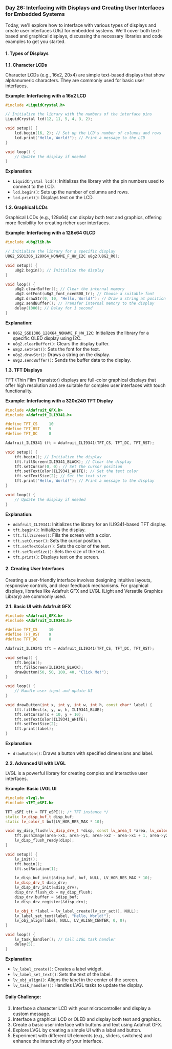 ### Day 26: Interfacing with Displays and Creating User Interfaces for Embedded Systems

Today, we'll explore how to interface with various types of displays and create user interfaces (UIs) for embedded systems. We'll cover both text-based and graphical displays, discussing the necessary libraries and code examples to get you started.

#### 1. Types of Displays

**1.1. Character LCDs**

Character LCDs (e.g., 16x2, 20x4) are simple text-based displays that show alphanumeric characters. They are commonly used for basic user interfaces.

**Example: Interfacing with a 16x2 LCD**

```cpp
#include <LiquidCrystal.h>

// Initialize the library with the numbers of the interface pins
LiquidCrystal lcd(12, 11, 5, 4, 3, 2);

void setup() {
    lcd.begin(16, 2); // Set up the LCD's number of columns and rows
    lcd.print("Hello, World!"); // Print a message to the LCD
}

void loop() {
    // Update the display if needed
}
```

**Explanation:**
- `LiquidCrystal lcd()`: Initializes the library with the pin numbers used to connect to the LCD.
- `lcd.begin()`: Sets up the number of columns and rows.
- `lcd.print()`: Displays text on the LCD.

**1.2. Graphical LCDs**

Graphical LCDs (e.g., 128x64) can display both text and graphics, offering more flexibility for creating richer user interfaces.

**Example: Interfacing with a 128x64 GLCD**

```cpp
#include <U8g2lib.h>

// Initialize the library for a specific display
U8G2_SSD1306_128X64_NONAME_F_HW_I2C u8g2(U8G2_R0);

void setup() {
    u8g2.begin(); // Initialize the display
}

void loop() {
    u8g2.clearBuffer(); // Clear the internal memory
    u8g2.setFont(u8g2_font_ncenB08_tr); // Choose a suitable font
    u8g2.drawStr(0, 10, "Hello, World!"); // Draw a string at position (0,10)
    u8g2.sendBuffer(); // Transfer internal memory to the display
    delay(1000); // Delay for 1 second
}
```

**Explanation:**
- `U8G2_SSD1306_128X64_NONAME_F_HW_I2C`: Initializes the library for a specific OLED display using I2C.
- `u8g2.clearBuffer()`: Clears the display buffer.
- `u8g2.setFont()`: Sets the font for the text.
- `u8g2.drawStr()`: Draws a string on the display.
- `u8g2.sendBuffer()`: Sends the buffer data to the display.

**1.3. TFT Displays**

TFT (Thin Film Transistor) displays are full-color graphical displays that offer high resolution and are suitable for complex user interfaces with touch functionality.

**Example: Interfacing with a 320x240 TFT Display**

```cpp
#include <Adafruit_GFX.h>
#include <Adafruit_ILI9341.h>

#define TFT_CS     10
#define TFT_RST    9
#define TFT_DC     8

Adafruit_ILI9341 tft = Adafruit_ILI9341(TFT_CS, TFT_DC, TFT_RST);

void setup() {
    tft.begin(); // Initialize the display
    tft.fillScreen(ILI9341_BLACK); // Clear the display
    tft.setCursor(0, 0); // Set the cursor position
    tft.setTextColor(ILI9341_WHITE); // Set the text color
    tft.setTextSize(2); // Set the text size
    tft.print("Hello, World!"); // Print a message to the display
}

void loop() {
    // Update the display if needed
}
```

**Explanation:**
- `Adafruit_ILI9341`: Initializes the library for an ILI9341-based TFT display.
- `tft.begin()`: Initializes the display.
- `tft.fillScreen()`: Fills the screen with a color.
- `tft.setCursor()`: Sets the cursor position.
- `tft.setTextColor()`: Sets the color of the text.
- `tft.setTextSize()`: Sets the size of the text.
- `tft.print()`: Displays text on the screen.

#### 2. Creating User Interfaces

Creating a user-friendly interface involves designing intuitive layouts, responsive controls, and clear feedback mechanisms. For graphical displays, libraries like Adafruit GFX and LVGL (Light and Versatile Graphics Library) are commonly used.

**2.1. Basic UI with Adafruit GFX**

```cpp
#include <Adafruit_GFX.h>
#include <Adafruit_ILI9341.h>

#define TFT_CS     10
#define TFT_RST    9
#define TFT_DC     8

Adafruit_ILI9341 tft = Adafruit_ILI9341(TFT_CS, TFT_DC, TFT_RST);

void setup() {
    tft.begin();
    tft.fillScreen(ILI9341_BLACK);
    drawButton(50, 50, 100, 40, "Click Me!");
}

void loop() {
    // Handle user input and update UI
}

void drawButton(int x, int y, int w, int h, const char* label) {
    tft.fillRect(x, y, w, h, ILI9341_BLUE);
    tft.setCursor(x + 10, y + 10);
    tft.setTextColor(ILI9341_WHITE);
    tft.setTextSize(2);
    tft.print(label);
}
```

**Explanation:**
- `drawButton()`: Draws a button with specified dimensions and label.

**2.2. Advanced UI with LVGL**

LVGL is a powerful library for creating complex and interactive user interfaces.

**Example: Basic LVGL UI**

```cpp
#include <lvgl.h>
#include <TFT_eSPI.h>

TFT_eSPI tft = TFT_eSPI(); /* TFT instance */
static lv_disp_buf_t disp_buf;
static lv_color_t buf[LV_HOR_RES_MAX * 10];

void my_disp_flush(lv_disp_drv_t *disp, const lv_area_t *area, lv_color_t *color_p) {
    tft.pushImage(area->x1, area->y1, area->x2 - area->x1 + 1, area->y2 - area->y1 + 1, (uint16_t*)&color_p->full);
    lv_disp_flush_ready(disp);
}

void setup() {
    lv_init();
    tft.begin();
    tft.setRotation(1);

    lv_disp_buf_init(&disp_buf, buf, NULL, LV_HOR_RES_MAX * 10);
    lv_disp_drv_t disp_drv;
    lv_disp_drv_init(&disp_drv);
    disp_drv.flush_cb = my_disp_flush;
    disp_drv.buffer = &disp_buf;
    lv_disp_drv_register(&disp_drv);

    lv_obj_t *label = lv_label_create(lv_scr_act(), NULL);
    lv_label_set_text(label, "Hello, World!");
    lv_obj_align(label, NULL, LV_ALIGN_CENTER, 0, 0);
}

void loop() {
    lv_task_handler(); // Call LVGL task handler
    delay(5);
}
```

**Explanation:**
- `lv_label_create()`: Creates a label widget.
- `lv_label_set_text()`: Sets the text of the label.
- `lv_obj_align()`: Aligns the label in the center of the screen.
- `lv_task_handler()`: Handles LVGL tasks to update the display.

#### Daily Challenge:
1. Interface a character LCD with your microcontroller and display a custom message.
2. Interface a graphical LCD or OLED and display both text and graphics.
3. Create a basic user interface with buttons and text using Adafruit GFX.
4. Explore LVGL by creating a simple UI with a label and button.
5. Experiment with different UI elements (e.g., sliders, switches) and enhance the interactivity of your interface.

